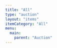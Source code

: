 ```yaml
---
title: "All"
type: "auction"
layout: "items"
itemCategory: "All"
menu:
  main:
    parent: "Auction"
---
```

